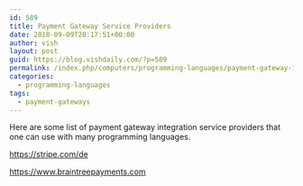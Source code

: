 ```yaml
---
id: 589
title: Payment Gateway Service Providers
date: 2018-09-09T20:17:51+00:00
author: vish
layout: post
guid: https://blog.vishdaily.com/?p=589
permalink: /index.php/computers/programming-languages/payment-gateway-integrations/
categories:
  - programming-languages
tags:
  - payment-gateways
---
```

Here are some list of payment gateway integration service providers that one can use with many programming languages.

https://stripe.com/de

https://www.braintreepayments.com

&nbsp;